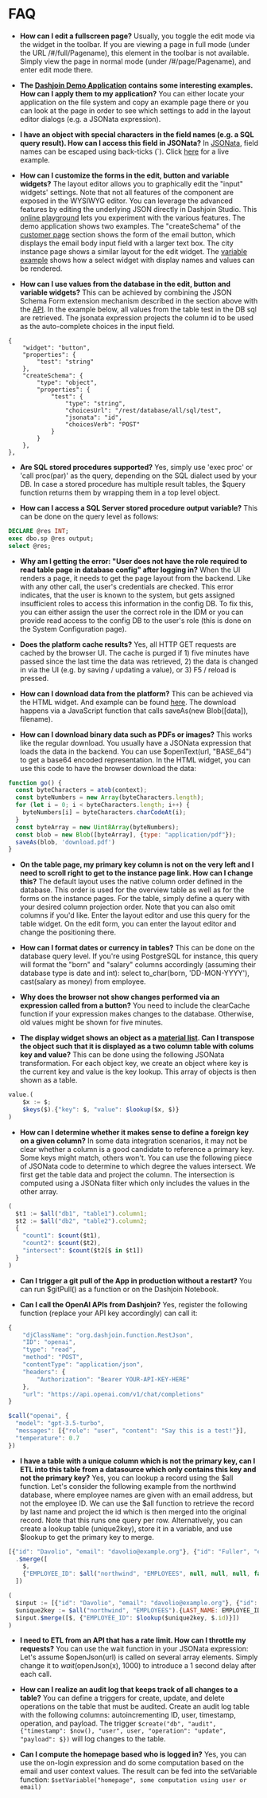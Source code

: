 # FAQ

* **How can I edit a fullscreen page?** Usually, you toggle the edit mode via the widget in the toolbar. If you are viewing a page in full mode (under the URL /#/full/Pagename), this element in the toolbar is not available. Simply view the page in normal mode (under /#/page/Pagename), and enter edit mode there.

* **The [Dashjoin Demo Application](https://github.com/dashjoin/dashjoin-demo) contains some interesting examples. How can I apply them to my application?** You can either locate your application on the file system and copy an example page there or you can look at the page in order to see which settings to add in the layout editor dialogs (e.g. a JSONata expression).

* **I have an object with special characters in the field names (e.g. a SQL query result). How can I access this field in JSONata?** In [JSONata](https://docs.jsonata.org/simple#navigating-json-objects), field names can be escaped using back-ticks (`). Click [here](https://demo.my.dashjoin.com/#/page/html) for a live example.

* **How can I customize the forms in the edit, button and variable widgets?** The layout editor allows you to graphically edit the "input" widgets' settings. Note that not all features of the component are exposed in the WYSIWYG editor. You can leverage the advanced features by editing the underlying JSON directly in Dashjoin Studio. This [online playground](https://dashjoin.github.io/) lets you experiment with the various features. The demo application shows two examples. The "createSchema" of the [customer page](https://github.com/dashjoin/dashjoin-demo/blob/main/model/dj-database/dj%252Fnorthwind.json) section shows the form of the email button, which displays the email body input field with a larger text box. The city instance page shows a similar layout for the edit widget. The [variable example](https://github.com/dashjoin/dashjoin-demo/blob/main/model/page/variable.json) shows how a select widget with display names and values can be rendered.

* **How can I use values from the database in the edit, button and variable widgets?** This can be achieved by combining the JSON Schema Form extension mechanism described in the section above with the [API](api.md). In the example below, all values from the table test in the DB sql are retrieved. The jsonata expression projects the column id to be used as the auto-complete choices in the input field.

```
{
    "widget": "button",
    "properties": {
        "test": "string"
    },
    "createSchema": {
        "type": "object",
        "properties": {
            "test": {
                "type": "string",
                "choicesUrl": "/rest/database/all/sql/test",
                "jsonata": "id",
                "choicesVerb": "POST"
            }
        }
    },
},
```

* **Are SQL stored procedures supported?** Yes, simply use 'exec proc' or 'call proc(par)' as the query, depending on the SQL dialect used by your DB. In case a stored procedure has multiple result tables, the $query function returns them by wrapping them in a top level object.

* **How can I access a SQL Server stored procedure output variable?** This can be done on the query level as follows:

```sql
DECLARE @res INT;
exec dbo.sp @res output;
select @res;
```

* **Why am I getting the error: "User does not have the role required to read table page in database config" after logging in?** When the UI renders a page, it needs to get the page layout from the backend. Like with any other call, the user's credentials are checked. This error indicates, that the user is known to the system, but gets assigned insufficient roles to access this information in the config DB. To fix this, you can either assign the user the correct role in the IDM or you can provide read access to the config DB to the user's role (this is done on the System Configuration page).

* **Does the platform cache results?** Yes, all HTTP GET requests are cached by the browser UI. The cache is purged if 1) five minutes have passed since the last time the data was retrieved, 2) the data is changed in via the UI (e.g. by saving / updating a value), or 3) F5 / reload is pressed.

* **How can I download data from the platform?** This can be achieved via the HTML widget. And example can be found [here](https://github.com/dashjoin/dashjoin-demo/blob/main/model/page/html.json). The download happens via a JavaScript function that calls saveAs(new Blob([data]), filename).

* **How can I download binary data such as PDFs or images?** This works like the regular download. You usually have a JSONata expression that loads the data in the backend. You can use $openText(url, "BASE_64") to get a base64 encoded representation. In the HTML widget, you can use this code to have the browser download the data:

```javascript
function go() {
  const byteCharacters = atob(context);
  const byteNumbers = new Array(byteCharacters.length);
  for (let i = 0; i < byteCharacters.length; i++) {
    byteNumbers[i] = byteCharacters.charCodeAt(i);
  }
  const byteArray = new Uint8Array(byteNumbers);
  const blob = new Blob([byteArray], {type: "application/pdf"});
  saveAs(blob, 'download.pdf')
}
```

* **On the table page, my primary key column is not on the very left and I need to scroll right to get to the instance page link. How can I change this?** The default layout uses the native column order defined in the database. This order is used for the overview table as well as for the forms on the instance pages. For the table, simply define a query with your desired column projection order. Note that you can also omit columns if you'd like. Enter the layout editor and use this query for the table widget. On the edit form, you can enter the layout editor and change the positioning there.

* **How can I format dates or currency in tables?** This can be done on the database query level. If you're using PostgreSQL for instance, this query will format the "born" and "salary" columns accordingly (assuming their database type is date and int): select to_char(born, 'DD-MON-YYYY'), cast(salary as money) from employee.

* **Why does the browser not show changes performed via an expression called from a button?** You need to include the clearCache function if your expression makes changes to the database. Otherwise, old values might be shown for five minutes.

* **The display widget shows an object as a [material list](https://material.angular.io/components/list/examples). Can I transpose the object such that it is displayed as a two column table with colums key and value?** This can be done using the following JSONata transformation. For each object key, we create an object where key is the current key and value is the key lookup. This array of objects is then shown as a table.

```javascript
value.(
    $x := $;
    $keys($).{"key": $, "value": $lookup($x, $)}
)
```

* **How can I determine whether it makes sense to define a foreign key on a given column?** In some data integration scenarios, it may not be clear
whether a column is a good candidate to reference a primary key. Some keys might match, others won't. You can use the following piece of
JSONata code to determine to which degree the values intersect. We first get the table data and project the column. The intersection
is computed using a JSONata filter which only includes the values in the other array.

```javascript
(
  $t1 := $all("db1", "table1").column1;
  $t2 := $all("db2", "table2").column2;
  {
    "count1": $count($t1),
    "count2": $count($t2),
    "intersect": $count($t2[$ in $t1])
  }
)
```

* **Can I trigger a git pull of the App in production without a restart?** You can run $gitPull() as a function or on the Dashjoin Notebook.

* **Can I call the OpenAI APIs from Dashjoin?** Yes, register the following function (replace your API key accordingly) can call it:

```javascript
{
    "djClassName": "org.dashjoin.function.RestJson",
    "ID": "openai",
    "type": "read",
    "method": "POST",
    "contentType": "application/json",
    "headers": {
        "Authorization": "Bearer YOUR-API-KEY-HERE"
    },
    "url": "https://api.openai.com/v1/chat/completions"
}
```

```javascript
$call("openai", {
  "model": "gpt-3.5-turbo",
  "messages": [{"role": "user", "content": "Say this is a test!"}],
  "temperature": 0.7
})
```

* **I have a table with a unique column which is not the primary key, can I ETL into this table from a datasource which only contains this key and not the primary key?** Yes, you can lookup a record using the $all function. Let's consider the following example from the northwind database, where employee names are given with an email address, but not the employee ID. We can use the $all function to retrieve the record by last name and project the id which is then merged into the original record. Note that this runs one query per row. Alternatively, you can create a lookup table (unique2key), store it in a variable, and use $lookup to get the primary key to merge.

```javascript
[{"id": "Davolio", "email": "davolio@example.org"}, {"id": "Fuller", "email": "fuller@acme.org"}]
  .$merge([
    $, 
    {"EMPLOYEE_ID": $all("northwind", "EMPLOYEES", null, null, null, false, {"LAST_NAME": id}).EMPLOYEE_ID}
  ])
```

```javascript
(
  $input := [{"id": "Davolio", "email": "davolio@example.org"}, {"id": "Fuller", "email": "fuller@acme.org"}];
  $unique2key := $all("northwind", "EMPLOYEES").{LAST_NAME: EMPLOYEE_ID};
  $input.$merge([$, {"EMPLOYEE_ID": $lookup($unique2key, $.id)}])
)
```

* **I need to ETL from an API that has a rate limit. How can I throttle my requests?** You can use the wait function in your JSONata expression:
Let's assume $openJson(url) is called on several array elements. Simply change it to $wait($openJson(x), 1000) to introduce a 1 second delay after each call.

* **How can I realize an audit log that keeps track of all changes to a table?** You can define a triggers for create, update, and delete operations on the table that must be audited. Create an audit log table with the following columns: autoincrementing ID, user, timestamp, operation, and payload. The trigger `$create("db", "audit", {"timestamp": $now(), "user", user, "operation": "update", "payload": $})` will log changes to the table.

* **Can I compute the homepage based who is logged in?** Yes, you can use the on-login expression and do some computation based on the email and user context values. The result can be fed into the setVariable function: `$setVariable("homepage", some computation using user or email)`

